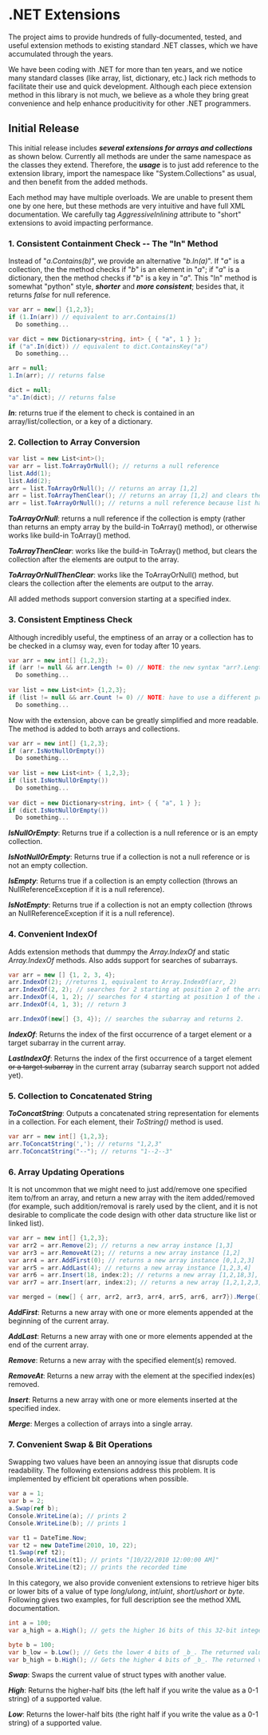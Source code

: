 # .NET Extensions
The project aims to provide hundreds of fully-documented, tested, and useful extension methods to existing standard .NET classes, which we have accumulated through the years. 

We have been coding with .NET for more than ten years, and we notice many standard classes (like array, list, dictionary, etc.) lack rich methods to facilitate their use and quick development. Although each piece extension method in this library is not much, we believe as a whole they bring great convenience and help enhance producitivity for other .NET programmers.

## Initial Release

This initial release includes **_several extensions for arrays and collections_** as shown below. Currently all methods are under the same namespace as the classes they extend. Therefore, the **_usage_** is to just add reference to the extension library, import the namespace like "System.Collections" as usual, and then benefit from the added methods.

Each method may have multiple overloads. We are unable to present them one by one here, but these methods are very intuitive and have full XML documentation. We carefully tag _AggressiveInlining_ attribute to "short" extensions to avoid impacting performance.

### 1. Consistent Containment Check -- The "In" Method

Instead of "_a.Contains(b)_", we provide an alternative "_b.In(a)_". If "_a_" is a collection, the the method checks if "_b_" is an element in "_a_"; if "_a_" is a dictionary, then the method checks if "_b_" is a key in "_a_". This "In" method is somewhat "python" style, **_shorter_** and **_more consistent_**; besides that, it returns _false_ for null reference.

```c#
var arr = new[] {1,2,3};
if (1.In(arr)) // equivalent to arr.Contains(1)
  Do something...

var dict = new Dictionary<string, int> { { "a", 1 } };
if ("a".In(dict)) // equivalent to dict.ContainsKey("a")
  Do something...

arr = null;
1.In(arr); // returns false

dict = null;
"a".In(dict); // returns false
```

**_In_**: returns true if the element to check is contained in an array/list/collection, or a key of a dictionary.

### 2. Collection to Array Conversion

```c#
var list = new List<int>();
var arr = list.ToArrayOrNull(); // returns a null reference
list.Add(1);
list.Add(2);
arr = list.ToArrayOrNull(); // returns an array [1,2]
arr = list.ToArrayThenClear(); // returns an array [1,2] and clears the list
arr = list.ToArrayOrNull(); // returns a null reference because list has been cleared.
```

**_ToArrayOrNull_**: returns a null reference if the collection is empty (rather than returns an empty array by the build-in ToArray() method), or otherwise works like build-in ToArray() method.

**_ToArrayThenClear_**: works like the build-in ToArray() method, but clears the collection after the elements are output to the array.

**_ToArrayOrNullThenClear_**: works like the ToArrayOrNull() method, but clears the collection after the elements are output to the array.

All added methods support conversion starting at a specified index.

### 3. Consistent Emptiness Check

Although incredibly useful, the emptiness of an array or a collection has to be checked in a clumsy way, even for today after 10 years.

```c#
var arr = new int[] {1,2,3};
if (arr != null && arr.Length != 0) // NOTE: the new syntax "arr?.Length != 0" will not do the check as desired!
  Do something...
  
var list = new List<int> {1,2,3};
if (list != null && arr.Count != 0) // NOTE: have to use a different property "Count"
  Do something...
```

Now with the extension, above can be greatly simplified and more readable. The method is added to both arrays and collections.

```c#
var arr = new int[] {1,2,3};
if (arr.IsNotNullOrEmpty())
  Do something...
  
var list = new List<int> { 1,2,3};
if (list.IsNotNullOrEmpty())
  Do something...
  
var dict = new Dictionary<string, int> { { "a", 1 } };
if (dict.IsNotNullOrEmpty())
  Do something...
```

**_IsNullOrEmpty_**: Returns true if a collection is a null reference or is an empty collection.

**_IsNotNullOrEmpty_**: Returns true if a collection is not a null reference or is not an empty collection.

**_IsEmpty_**: Returns true if a collection is an empty collection (throws an NullReferenceException if it is a null reference).

**_IsNotEmpty_**: Returns true if a collection is not an empty collection (throws an NullReferenceException if it is a null reference).

### 4. Convenient IndexOf

Adds extension methods that dummpy the _Array.IndexOf_ and static _Array.IndexOf_ methods. Also adds support for searches of subarrays.

```c#
var arr = new [] {1, 2, 3, 4};
arr.IndexOf(2); //returns 1, equivalent to Array.IndexOf(arr, 2)
arr.IndexOf(2, 2); // searches for 2 starting at position 2 of the array, so returns -1
arr.IndexOf(4, 1, 2); // searches for 4 starting at position 1 of the array, and only compares 2 elements afterwards, so returns -1
arr.IndexOf(4, 1, 3); // return 3

arr.IndexOf(new[] {3, 4}); // searches the subarray and returns 2.
```

**_IndexOf_**: Returns the index of the first occurrence of a target element or a target subarray in the current array.

**_LastIndexOf_**: Returns the index of the first occurrence of a target element ~~or a target subarray~~ in the current array (subarray search support not added yet).

### 5. Collection to Concatenated String

**_ToConcatString_**: Outputs a concatenated string representation for elements in a collection. For each element, their _ToString()_ method is used.

```c#
var arr = new int[] {1,2,3};
arr.ToConcatString(','); // returns "1,2,3"
arr.ToConcatString("--"); // returns "1--2--3"
```

### 6. Array Updating Operations

It is not uncommon that we might need to just add/remove one specified item to/from an array, and return a new array with the item added/removed (for example, such addition/removal is rarely used by the client, and it is not desirable to complicate the code design with other data structure like list or linked list).

```c#
var arr = new int[] {1,2,3};
var arr2 = arr.Remove(2); // returns a new array instance [1,3]
var arr3 = arr.RemoveAt(2); // returns a new array instance [1,2]
var arr4 = arr.AddFirst(0); // returns a new array instance [0,1,2,3]
var arr5 = arr.AddLast(4); // returns a new array instance [1,2,3,4]
var arr6 = arr.Insert(18, index:2); // returns a new array [1,2,18,3], with 18 inserted at position 2
var arr7 = arr.Insert(arr, index:2); // returns a new array [1,2,1,2,3,3], with "1,2,3" inserted at position 2

var merged = (new[] { arr, arr2, arr3, arr4, arr5, arr6, arr7}).Merge(); // merges all above arrays into on single array.
```

**_AddFirst_**: Returns a new array with one or more elements appended at the beginning of the current array.

**_AddLast_**: Returns a new array with one or more elements appended at the end of the current array.

**_Remove_**: Returns a new array with the specified element(s) removed.

**_RemoveAt_**: Returns a new array with the element at the specified index(es) removed.

**_Insert_**: Returns a new array with one or more elements inserted at the specified index.

**_Merge_**: Merges a collection of arrays into a single array.

### 7. Convenient Swap & Bit Operations

Swapping two values have been an annoying issue that disrupts code readability. The following extensions address this problem. It is implemented by efficient bit operations when possible.

```c#
var a = 1;
var b = 2;
a.Swap(ref b);
Console.WriteLine(a); // prints 2
Console.WriteLine(b); // prints 1

var t1 = DateTime.Now;
var t2 = new DateTime(2010, 10, 22);
t1.Swap(ref t2);
Console.WriteLine(t1); // prints "[10/22/2010 12:00:00 AM]"
Console.WriteLine(t2); // prints the recorded time
```

In this category, we also provide convenient extensions to retrieve higer bits or lower bits of a value of type _long_/_ulong_, _int_/_uint_, _short_/_ushort_ or _byte_. Following gives two examples, for full description see the method XML documentation.

```c#
int a = 100;
var a_high = a.High(); // gets the higher 16 bits of this 32-bit integer, represented by a 16-bit unsigned integer, which is 0 in this case.

byte b = 100;
var b_low = b.Low(); // Gets the lower 4 bits of _b_. The returned value is a byte, and the lower 4 bits of _b_ is positioned at the lower half of the returned byte. For example, the bits of this case is _01100100_, and it returns _00000100_.
var b_high = b.High(); // Gets the higher 4 bits of _b_. The returned value is a byte, and the higher 4 bits of _b_ is positioned at the LOWER half of the returned byte. For example, the bits of this case is _01100100_, and it returns _00000110_.
```

**_Swap_**: Swaps the current value of struct types with another value.

**_High_**: Returns the higher-half bits (the left half if you write the value as a 0-1 string) of a supported value.

**_Low_**: Returns the lower-half bits (the right half if you write the value as a 0-1 string) of a supported value.

